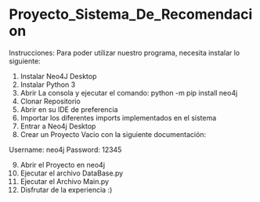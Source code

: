# Proyecto_Sistema_De_Recomendacion
Instrucciones:
Para poder utilizar nuestro programa, necesita instalar lo siguiente:
1. Instalar Neo4J Desktop
2. Instalar Python 3
3. Abrir La consola y ejecutar el comando: python -m pip install neo4j
4. Clonar Repositorio
5. Abrir en su IDE de preferencia
6. Importar los diferentes imports implementados en el sistema
7. Entrar a Neo4j Desktop 
8. Crear un Proyecto Vacio con la siguiente documentación:

Username: neo4j 
Password: 12345

9. Abrir el Proyecto en neo4j
10. Ejecutar el archivo DataBase.py
11. Ejecutar el Archivo Main.py
12. Disfrutar de la experiencia :) 
